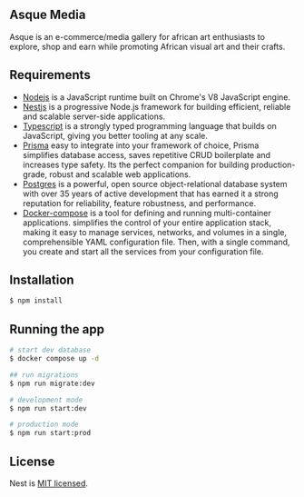 ## Asque Media

Asque is an e-commerce/media gallery for african art enthusiasts to explore, shop and earn while promoting African visual art and their crafts.

## Requirements

- [Nodejs](https://nodejs.org/en/) is a JavaScript runtime built on Chrome's V8 JavaScript engine.
- [Nestjs](https://nestjs.com/) is a progressive Node.js framework for building efficient, reliable and scalable server-side applications.
- [Typescript](https://www.typescriptlang.org/) is a strongly typed programming language that builds on JavaScript, giving you better tooling at any scale.
- [Prisma](https://www.prisma.io/) easy to integrate into your framework of choice, Prisma simplifies database access, saves repetitive CRUD boilerplate and increases type safety. Its the perfect companion for building production-grade, robust and scalable web applications.
- [Postgres](https://www.postgresql.org/) is a powerful, open source object-relational database system with over 35 years of active development that has earned it a strong reputation for reliability, feature robustness, and performance.
- [Docker-compose](https://docs.docker.com/compose/) is a tool for defining and running multi-container applications. simplifies the control of your entire application stack, making it easy to manage services, networks, and volumes in a single, comprehensible YAML configuration file. Then, with a single command, you create and start all the services from your configuration file.

## Installation

```bash
$ npm install
```

## Running the app

```bash
# start dev database
$ docker compose up -d

## run migrations
$ npm run migrate:dev

# development mode
$ npm run start:dev

# production mode
$ npm run start:prod
```

## License

Nest is [MIT licensed](LICENSE).
